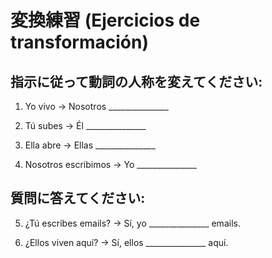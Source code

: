 # 変換練習 (Ejercicios de transformación)

## 指示に従って動詞の人称を変えてください:

1. Yo vivo → Nosotros _______________

2. Tú subes → Él _______________

3. Ella abre → Ellas _______________

4. Nosotros escribimos → Yo _______________

## 質問に答えてください:

5. ¿Tú escribes emails? → Sí, yo _______________ emails.

6. ¿Ellos viven aquí? → Sí, ellos _______________ aquí.